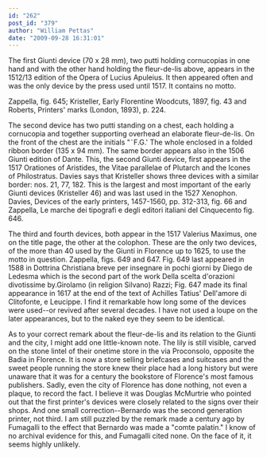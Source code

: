 ```yaml
---
id: "262"
post_id: "379"
author: "William Pettas"
date: "2009-09-28 16:31:01"
---
```

The first Giunti device (70 x 28 mm), two putti holding cornucopias in one hand and with the other hand holding the fleur-de-lis above, appears in the 1512/13 edition of the Opera of Lucius Apuleius. It then appeared often and was the only device by the press used until 1517. It contains no motto.




Zappella, fig. 645; Kristeller, Early Florentine Woodcuts, 1897, fig. 43 and Roberts, Printers' marks (London, 1893), p. 224. 



The second device has two putti standing on a chest, each holding a cornucopia and together supporting overhead an elaborate fleur-de-lis. On the front of the chest are the initials "˜F.G.' The whole enclosed in a folded ribbon border (135 x 94 mm). The same border appears also in the 1506 Giunti edition of Dante. This, the second Giunti device, first appears in the 1517 Orationes of Aristides, the Vitae parallelae of Plutarch and the Icones of Philostratus. Davies says that Kristeller shows three devices with a similar border: nos. 21, 77, 182. This is the largest and most important of the early Giunti devices (Kristeller 46) and was last used in the 1527 Xenophon. Davies, Devices of the early printers, 1457-1560, pp. 312-313, fig. 66 and Zappella, Le marche dei tipografi e degli editori italiani del Cinquecento fig. 646.



The third and fourth devices, both appear in the 1517 Valerius Maximus, one on the title page, the other at the colophon. These are the only two devices, of the more than 40 used by the Giunti in Florence up to 1625, to use the motto in question. Zappella, figs. 649 and 647. Fig. 649 last appeared in 1588 in Dottrina Christiana breve per insegnare in pochi giorni by Diego de Ledesma which is the second part of the work Della scelta d'orazioni divotissime by.Girolamo (in religion Silvano) Razzi; Fig. 647 made its final appearance in 1617 at the end of the text of Achilles Tatius' Dell'amore di Clitofonte, e Leucippe. I find it remarkable how long some of the devices were used--or revived after several decades. I have not used a loupe on the later appearances, but to the naked eye they seem to be identical.



As to your correct remark about the fleur-de-lis and its relation to the Giunti and the city, I might add one little-known note. The lily is still visible, carved on the stone lintel of their onetime store in the via Proconsolo, opposite the Badia in Florence. It is now a store selling briefcases and suitcases and the sweet people running the store knew their place had a long history but were unaware that it was for a century the bookstore of Florence's most famous publishers. Sadly, even the city of Florence has done nothing, not even a plaque, to record the fact. I believe it was Douglas McMurtrie who pointed out that the first printer's devices were closely related to the signs over their shops. And one small correction--Bernardo was the second generation printer, not third. I am still puzzled by the remark made a century ago by Fumagalli to the effect that Bernardo was made a "comte palatin." I know of no archival evidence for this, and Fumagalli cited none. On the face of it, it seems highly unlikely.
